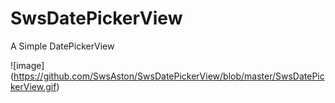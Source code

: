 # SwsDatePickerView
A Simple DatePickerView

![image] (https://github.com/SwsAston/SwsDatePickerView/blob/master/SwsDatePickerView.gif)

